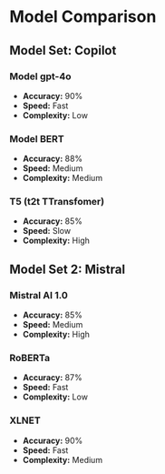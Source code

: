 # Model Comparison

## Model Set: Copilot

### Model gpt-4o
- **Accuracy:** 90%
- **Speed:** Fast
- **Complexity:** Low

### Model BERT
- **Accuracy:** 88%
- **Speed:** Medium
- **Complexity:** Medium

### T5 (t2t TTransfomer)
- **Accuracy:** 85%
- **Speed:** Slow
- **Complexity:** High

## Model Set 2: Mistral

### Mistral AI 1.0
- **Accuracy:** 85%
- **Speed:** Medium
- **Complexity:** High

### RoBERTa
- **Accuracy:** 87%
- **Speed:** Fast
- **Complexity:** Low

### XLNET
- **Accuracy:** 90%
- **Speed:** Fast
- **Complexity:** Medium